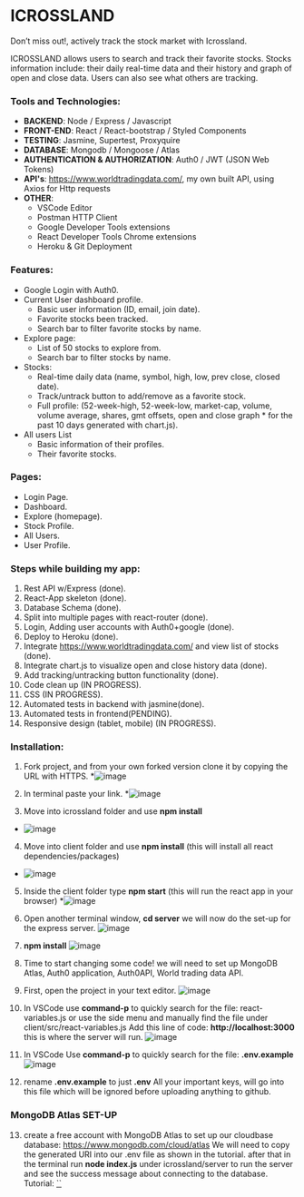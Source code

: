 # ICROSSLAND

Don’t miss out!, actively track the stock market with Icrossland.

ICROSSLAND allows users to search and  track their favorite stocks. Stocks information include: their daily real-time data and their history and graph of open and close data. Users can also see what others are tracking. 



### Tools and Technologies:

* **BACKEND**: Node / Express / Javascript
* **FRONT-END**: React / React-bootstrap / Styled Components
* **TESTING**: Jasmine, Supertest, Proxyquire
* **DATABASE**: Mongodb / Mongoose / Atlas
* **AUTHENTICATION & AUTHORIZATION**: Auth0 / JWT (JSON Web Tokens)
* **API's**: https://www.worldtradingdata.com/, my own built API, using Axios for Http requests
* **OTHER**: 
    * VSCode Editor
    * Postman HTTP Client
    * Google Developer Tools extensions 
    * React Developer Tools Chrome extensions
    * Heroku & Git Deployment

### Features:
* Google Login with Auth0.
* Current User dashboard profile.
   * Basic user information (ID, email, join date).
   * Favorite stocks been tracked.
   * Search bar to filter favorite stocks by name.
* Explore page:	
   * List of 50 stocks to explore from.
   * Search bar to filter stocks by name.
* Stocks: 
   * Real-time daily data (name, symbol, high, low, prev close, closed date).
   * Track/untrack button to add/remove as a favorite stock.
   * Full profile: (52-week-high, 52-week-low, market-cap, volume, volume average, shares, gmt offsets, open and close graph      * for the past 10 days generated with chart.js).
* All users List
   * Basic information of their profiles.
   * Their favorite stocks. 

### Pages:
* Login Page.
* Dashboard.
* Explore (homepage).
* Stock Profile.
* All Users.
* User Profile.

### Steps while building my app:
1. Rest API w/Express (done).
2. React-App skeleton (done).
3. Database Schema  (done).
4. Split into multiple pages with react-router (done).
5. Login, Adding user accounts with Auth0+google (done).
6. Deploy to Heroku (done).
7. Integrate https://www.worldtradingdata.com/ and view list of stocks (done).
8. Integrate chart.js to visualize open and close history data (done).
9. Add tracking/untracking button functionality (done).
10. Code clean up (IN PROGRESS).
11. CSS (IN PROGRESS).
12. Automated tests in backend with jasmine(done).
13. Automated tests in frontend(PENDING).
14. Responsive design (tablet, mobile) (IN PROGRESS).

### Installation:
1) Fork project, and from your own forked version clone it by copying the URL with HTTPS.
*![image](https://user-images.githubusercontent.com/22802143/58229147-bf478080-7ce5-11e9-90f2-7b89f42cddbc.png)


2) In terminal paste your link.
*![image](https://user-images.githubusercontent.com/22802143/58229736-56f99e80-7ce7-11e9-8451-db515df7cfea.png)


3) Move into icrossland folder and use **npm install**
* ![image](https://user-images.githubusercontent.com/22802143/58229953-d4bdaa00-7ce7-11e9-8111-291f7b8e1eba.png)


4) Move into client folder and use **npm install**  (this will install all react dependencies/packages)
* ![image](https://user-images.githubusercontent.com/22802143/58230171-6cbb9380-7ce8-11e9-8dda-d7eea05a6095.png)


5) Inside the client folder type **npm start** (this will run the react app in your browser)
*![image](https://user-images.githubusercontent.com/22802143/58230403-18fd7a00-7ce9-11e9-823f-59fdd116cf56.png)


6) Open another terminal window, **cd server** we will now do the set-up for the express server.
![image](https://user-images.githubusercontent.com/22802143/58230696-ed2ec400-7ce9-11e9-8204-c2c6a5194047.png)


7) **npm install**
![image](https://user-images.githubusercontent.com/22802143/58230791-2ff09c00-7cea-11e9-8235-6ba5883fb0c7.png)

8) Time to start changing some code! we will need to set up MongoDB Atlas, Auth0 application, Auth0API, World trading data API.

9) First, open the project in your text editor. 
![image](https://user-images.githubusercontent.com/22802143/58231392-bd80bb80-7ceb-11e9-8fe1-ade130d0a7ae.png)

10) In VSCode use **command-p** to quickly search for the file: react-variables.js or use the side menu and manually find the file under client/src/react-variables.js Add this line of code: **http://localhost:3000** this is where the server will run.
![image](https://user-images.githubusercontent.com/22802143/58231561-2cf6ab00-7cec-11e9-8e98-b0252b75915d.png)


11) In VSCode Use **command-p** to quickly search for the file: **.env.example**
![image](https://user-images.githubusercontent.com/22802143/58232668-fa01e680-7cee-11e9-8c41-7b28c8c554f9.png)

12) rename **.env.example** to just **.env** All your important keys, will go into this file which will be ignored before uploading anything to github. 

### MongoDB Atlas SET-UP

13) create a free account with MongoDB Atlas to set up our cloudbase database: https://www.mongodb.com/cloud/atlas
We will need to copy the generated URI into our .env file as shown in the tutorial. after that in the terminal run 
**node index.js** under icrossland/server to run the server and see the success message about connecting to the database.
Tutorial: [``](https://www.youtube.com/watch?v=YuczCG1XmI0&feature=youtu.be)

